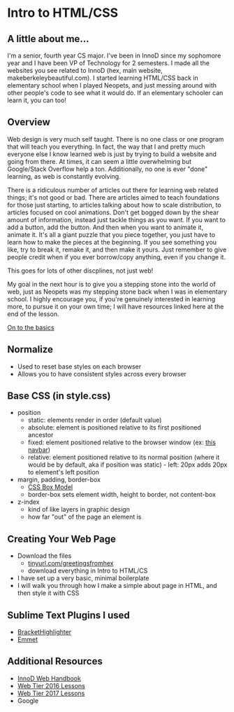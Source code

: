 # Intro to HTML/CSS

## A little about me...
I'm a senior, fourth year CS major.  I've been in InnoD since my sophomore year and I have been
VP of Technology for 2 semesters.  I made all the websites you see related to InnoD (hex, main
website, makeberkeleybeautiful.com).  I started learning HTML/CSS back in elementary school when
I played Neopets, and just messing around with other people's code to see what it would do.  If
an elementary schooler can learn it, you can too!

## Overview
Web design is very much self taught.  There is no one class or one program that will teach you 
everything.  In fact, the way that I and pretty much everyone else I know learned web is just by 
trying to build a website and going from there.  At times, it can seem a little overwhelming but 
Google/Stack Overflow help a ton.  Additionally, no one is ever "done" learning, as web is 
constantly evolving.

There is a ridiculous number of articles out there for learning web related things; it's not good 
or bad. There are articles aimed to teach foundations for those just starting, to articles talking 
about how to scale distribution, to articles focused on cool animations. Don't get bogged down by 
the shear amount of information, instead just tackle things as you want. If you want to add a 
button, add the button. And then when you want to animate it, animate it. It's all a giant puzzle 
that you piece together, you just have to learn how to make the pieces at the beginning. If you see 
something you like, try to break it, remake it, and then make it yours. Just remember to give 
people credit when if you ever borrow/copy anything, even if you change it.

This goes for lots of other discplines, not just web!

My goal in the next hour is to give you a stepping stone into the world of web, just as Neopets
was my stepping stone back when I was in elementary school. I highly encourage you, if you're
genuinely interested in learning more, to pursue it on your own time; I will have resources linked
here at the end of the lesson.

[On to the basics](https://github.com/cle1994/InnoD_Web_Handbook)

## Normalize
* Used to reset base styles on each browser
* Allows you to have consistent styles across every browser

## Base CSS (in style.css)
* position
  * static: elements render in order (default value)
  * absolute: element is positioned relative to its first positioned ancestor
  * fixed: element positioned relative to the browser window (ex: [this navbar](https://www.musicbed.com/))
  * relative: element positioned relative to its normal position (where it would be
    by default, aka if position was static) - left: 20px adds 20px to element's left position
* margin, padding, border-box
  * [CSS Box Model](https://www.w3schools.com/css/css_boxmodel.asp)
  * border-box sets element width, height to border, not content-box
* z-index
  * kind of like layers in graphic design
  * how far "out" of the page an element is 

## Creating Your Web Page
* Download the files
  * [tinyurl.com/greetingsfromhex](http://tinyurl.com/greetingsfromhex)
  * download everything in Intro to HTML/CS
* I have set up a very basic, minimal boilerplate
* I will walk you through how I make a simple about page in HTML, and then style it with CSS

## Sublime Text Plugins I used
* [BracketHighlighter](https://facelessuser.github.io/BracketHighlighter/installation/)
* [Emmet](https://packagecontrol.io/packages/Emmet)

## Additional Resources
* [InnoD Web Handbook](https://github.com/cle1994/InnoD_Web_Handbook)
* [Web Tier 2016 Lessons](https://github.com/jubearsun/web-tier-2016)
* [Web Tier 2017 Lessons](https://github.com/jubearsun/web-tier-2017)
* Google

